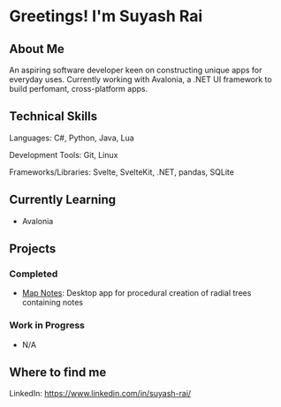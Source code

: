 # Greetings! I'm Suyash Rai

## About Me
An aspiring software developer keen on constructing unique apps for everyday uses. Currently working with Avalonia, a .NET UI framework to build perfomant, cross-platform apps.

## Technical Skills
Languages: C#, Python, Java, Lua

Development Tools: Git, Linux

Frameworks/Libraries: Svelte, SvelteKit, .NET, pandas, SQLite

## Currently Learning
- Avalonia

## Projects
### Completed
- [Map Notes](https://github.com/rai-suyash/map-notes): Desktop app for procedural creation of radial trees containing notes

### Work in Progress
- N/A

## Where to find me
LinkedIn: https://www.linkedin.com/in/suyash-rai/

<!--
**rai-suyash/rai-suyash** is a ✨ _special_ ✨ repository because its `README.md` (this file) appears on your GitHub profile.

Here are some ideas to get you started:

- 🔭 I’m currently working on ...
- 🌱 I’m currently learning ...
- 👯 I’m looking to collaborate on ...
- 🤔 I’m looking for help with ...
- 💬 Ask me about ...
- 📫 How to reach me: ...
- 😄 Pronouns: ...
- ⚡ Fun fact: ...
-->
